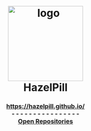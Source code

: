 <div align="center">
  <h1>
    <br>
    <img src="https://i.imgur.com/ibKJob3.png" width=200 height=200 alt="logo">
    <br>
    <b>HazelPill</b>
    <br>
  </h1>
  <h3>
  <a href="https://hazelpill.github.io/">https://hazelpill.github.io/</a>
  <br>- - - - - - - - - - - - - - - -<br>
  <a href="https://github.com/orgs/hazelpill/repositories">Open Repositories</a>
  </h3>
</div>
